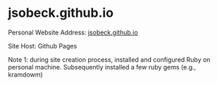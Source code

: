 # jsobeck.github.io
Personal Website Address: [jsobeck.github.io](https://jsobeck.github.io)

Site Host: Github Pages 

Note 1: during site creation process, installed and configured Ruby on personal machine. Subsequently 
installed a few ruby gems (e.g., kramdowm) 

<!--- GH pages created using Jekyll; consider for future using template such as
https://github.com/academicpages/academicpages.github.io -->
